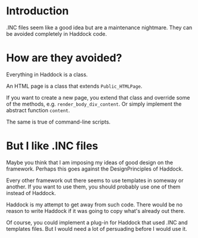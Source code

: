 # Introduction #

.INC files seem like a good idea but are a maintenance nightmare. They can be avoided completely in Haddock code.

# How are they avoided? #

Everything in Haddock is a class.

An HTML page is a class that extends `Public_HTMLPage`.

If you want to create a new page, you extend that class and override some of the methods, e.g. `render_body_div_content`. Or simply implement the abstract function `content`.

The same is true of command-line scripts.

# But I like .INC files #

Maybe you think that I am imposing my ideas of good design on the framework. Perhaps this goes against the DesignPrinciples of Haddock.

Every other framework out there seems to use templates in someway or another. If you want to use them, you should probably use one of them instead of Haddock.

Haddock is my attempt to get away from such code. There would be no reason to write Haddock if it was going to copy what's already out there.

Of course, you could implement a plug-in for Haddock that used .INC and templates files. But I would need a lot of persuading before I would use it.